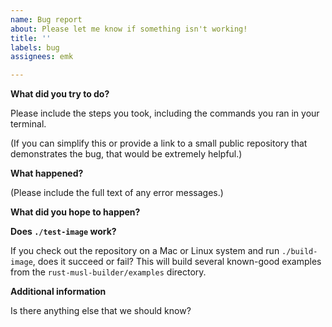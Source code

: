 ```yaml
---
name: Bug report
about: Please let me know if something isn't working!
title: ''
labels: bug
assignees: emk

---
```


**What did you try to do?**

Please include the steps you took, including the commands you ran in your terminal.

(If you can simplify this or provide a link to a small public repository that demonstrates the bug, that would be extremely helpful.)

**What happened?**

(Please include the full text of any error messages.)

**What did you hope to happen?**

**Does `./test-image` work?**

If you check out the repository on a Mac or Linux system and run `./build-image`, does it succeed or fail? This will build several known-good examples from the `rust-musl-builder/examples` directory.

**Additional information**

Is there anything else that we should know?
